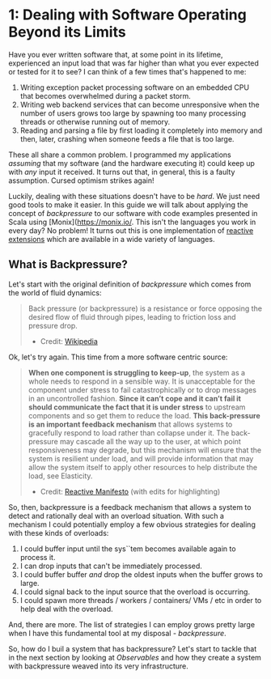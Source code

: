 # 1: Dealing with Software Operating Beyond its Limits

Have you ever written software that, at some point in its lifetime, experienced an input
load that was far higher than what you ever expected or tested for it to see? I can
think of a few times that's happened to me:

1. Writing exception packet processing software on an embedded CPU that becomes overwhelmed
   during a packet storm.
2. Writing web backend services that can become unresponsive when the number of users grows
   too large by spawning too many processing threads or otherwise running out of memory.
3. Reading and parsing a file by first loading it completely into memory and then, later,
   crashing when someone feeds a file that is too large.

These all share a common problem. I programmed my applications _assuming_ that my software
(and the hardware executing it) could keep up with _any_ input it received. It turns out
that, in general, this is a faulty assumption. Cursed optimism strikes again!

Luckily, dealing with these situations doesn't have to be _hard_. We just need good tools
to make it easier. In this guide we will talk about applying the concept of _*backpressure*_
to our software with code examples presented in Scala using [Monix](https://monix.io/. This
isn't the languages you work in every day? No problem! It turns out this is one implementation
of [reactive extensions](http://reactivex.io/) which are available in a wide variety of
languages.

## What is Backpressure?

Let's start with the original definition of _backpressure_ which comes from the world of fluid
dynamics:

> Back pressure (or backpressure) is a resistance or force opposing the desired flow of fluid
> through pipes, leading to friction loss and pressure drop.
>   - Credit: [Wikipedia](https://en.wikipedia.org/wiki/Back_pressure)

Ok, let's try again. This time from a more software centric source:

> **When one component is struggling to keep-up**, the system as a whole needs to respond in a sensible
> way. It is unacceptable for the component under stress to fail catastrophically or to drop messages
> in an uncontrolled fashion. **Since it can’t cope and it can’t fail it should communicate the fact that
> it is under stress** to upstream components and so get them to reduce the load. **This back-pressure is
> an important feedback mechanism** that allows systems to gracefully respond to load rather than collapse
> under it. The back-pressure may cascade all the way up to the user, at which point responsiveness may
> degrade, but this mechanism will ensure that the system is resilient under load, and will provide information
> that may allow the system itself to apply other resources to help distribute the load, see Elasticity.
> - Credit: [Reactive Manifesto](https://www.reactivemanifesto.org/glossary#Back-Pressure)
>   (with edits for highlighting)

So, then, backpressure is a feedback mechanism that allows a system to detect and rationally deal with an
overload situation. With such a mechanism I could potentially employ a few obvious strategies for dealing
with these kinds of overloads:

1. I could buffer input until the sys``tem becomes available again to process it.
2. I can drop inputs that can't be immediately processed.
3. I could buffer buffer _and_ drop the oldest inputs when the buffer grows to large.
4. I could signal back to the input source that the overload is occurring.
5. I could spawn more threads / workers / containers/ VMs / etc in order to help deal with the overload.

And, there are more. The list of strategies I can employ grows pretty large when I have this fundamental
tool at my disposal - _backpressure_.

So, how do I buil a system that has backpressure? Let's start to tackle that in the next section by looking
at *Observables* and how they create a system with backpressure weaved into its very infrastructure.

